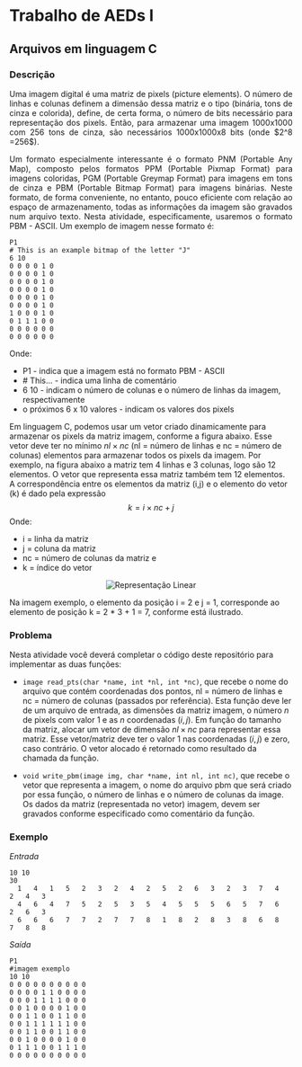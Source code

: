# Trabalho de AEDs I

## Arquivos em linguagem C

### Descrição

<p align="justify"> Uma imagem digital é uma matriz de pixels (picture elements). O número de linhas e colunas definem a dimensão dessa matriz e o tipo (binária, tons de cinza e colorida), define, de certa forma, o número de bits necessário para representação dos pixels. Então, para armazenar uma imagem 1000x1000 com 256 tons de cinza, são necessários 1000x1000x8 bits (onde $2^8 =256$).
</p>
<p align="justify">Um formato especialmente interessante é o formato PNM (Portable Any Map), composto pelos formatos PPM (Portable Pixmap Format) para imagens coloridas, PGM (Portable Greymap Format) para imagens em tons de cinza e PBM (Portable Bitmap Format) para imagens binárias. Neste formato, de forma conveniente, no entanto, pouco eficiente com relação ao espaço de armazenamento, todas as informações da imagem são gravados num arquivo texto. Nesta atividade, especificamente, usaremos o formato PBM - ASCII. Um exemplo de imagem nesse formato é:
</p>

```
P1
# This is an example bitmap of the letter "J"
6 10
0 0 0 0 1 0
0 0 0 0 1 0
0 0 0 0 1 0
0 0 0 0 1 0
0 0 0 0 1 0
0 0 0 0 1 0
1 0 0 0 1 0
0 1 1 1 0 0
0 0 0 0 0 0
0 0 0 0 0 0
```
Onde:
* P1 - indica que a imagem está no formato PBM - ASCII
* \# This... - indica uma linha de comentário
* 6 10 - indicam o número de colunas e o número de linhas da imagem, respectivamente
* o próximos 6 x 10 valores - indicam os valores dos pixels

Em linguagem C, podemos usar um vetor criado dinamicamente para armazenar os pixels da matriz imagem, conforme a figura abaixo. Esse vetor deve ter no mínimo $nl \times nc$ (nl = número de linhas e nc = número de colunas) elementos para armazenar todos os pixels da imagem. Por exemplo, na figura abaixo a matriz tem 4 linhas e 3 colunas, logo são 12 elementos. O vetor que representa essa matriz também tem 12 elementos. A correspondência entre os elementos da matriz (i,j) e o elemento do vetor (k) é dado pela expressão $$ k = i \times nc + j $$ Onde:
* i = linha da matriz
* j = coluna da matriz
* nc = número de colunas da matriz e
* k = índice do vetor

<div align="center">

![Representação Linear](https://github.com/UNIFAL-MG/imagem-caioreius/blob/main/representacaolinear.svg)

</div>

Na imagem exemplo, o elemento da posição i = 2 e j = 1, corresponde ao elemento de posição k = 2 * 3 + 1 = 7, conforme está ilustrado.

### Problema

Nesta atividade você deverá completar o código deste repositório para implementar as duas funções:
* ```image read_pts(char *name, int *nl, int *nc)```, que recebe o nome do arquivo que contém coordenadas dos pontos, nl = número de linhas e nc = número de colunas (passados por referência). Esta função deve ler de um arquivo de entrada, as dimensões da matriz imagem, o número $n$ de pixels com valor 1 e as $n$ coordenadas $(i,j)$. Em função do tamanho da matriz, alocar um vetor de dimensão $nl \times nc$ para representar essa matriz. Esse vetor/matriz deve ter o valor 1 nas coordenadas $(i,j)$ e zero, caso contrário. O vetor alocado é retornado como resultado da chamada da função.

* ```void write_pbm(image img, char *name, int nl, int nc)```, que recebe o vetor que representa a imagem, o nome do arquivo pbm que será criado por essa função, o número de linhas e o número de colunas da image. Os dados da matriz (representada no vetor) imagem, devem ser gravados conforme especificado como comentário da função.


### Exemplo
_*Entrada*_

```text
10 10
30
  1   4   1   5   2   3   2   4   2   5   2   6   3   2   3   7   4   2   4   3 
  4   6   4   7   5   2   5   3   5   4   5   5   5   6   5   7   6   2   6   3 
  6   6   6   7   7   2   7   7   8   1   8   2   8   3   8   6   8   7   8   8
```
_*Saída*_
```
P1
#imagem exemplo
10 10
0 0 0 0 0 0 0 0 0 0
0 0 0 0 1 1 0 0 0 0
0 0 0 1 1 1 1 0 0 0
0 0 1 0 0 0 0 1 0 0
0 0 1 1 0 0 1 1 0 0
0 0 1 1 1 1 1 1 0 0
0 0 1 1 0 0 1 1 0 0
0 0 1 0 0 0 0 1 0 0
0 1 1 1 0 0 1 1 1 0
0 0 0 0 0 0 0 0 0 0
```
